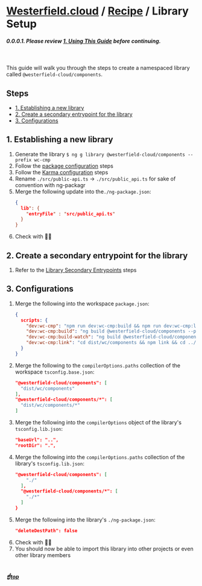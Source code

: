 <!-- omit in toc -->
# [Westerfield.cloud](../README.md) / [Recipe](../recipe.md) / <b>Library Setup</b>
##### 0.0.0.1. Please review [1. Using This Guide](../recipe.md#1-using-this-guide) before continuing. 
<br/>

This guide will walk you through the steps to create a namespaced library called `@westerfield-cloud/components`.

<!-- omit in toc -->
## Steps
- [1. Establishing a new library](#1-establishing-a-new-library)
- [2. Create a secondary entrypoint for the library](#2-create-a-secondary-entrypoint-for-the-library)
- [3. Configurations](#3-configurations)

## 1. Establishing a new library

1. Generate the library `$ ng g library @westerfield-cloud/components --prefix wc-cmp`
2. Follow the [package configuration](./package.md) steps
3. Follow the [Karma configuration](./karma.md) steps
4. Rename `./src/public-api.ts` -> `./src/public_api.ts` for sake of convention with ng-packagr
5. Merge the following update into the`./ng-package.json`:
    ```json 
    {
      lib": {
        "entryFile" : "src/public_api.ts"
      }
    }
    ```
6. Check with 👩‍🔬

## 2. Create a secondary entrypoint for the library

1. Refer to the [Library Secondary Entrypoints](./library-secondary-entrypoints.md) steps

## 3. Configurations

1. Merge the following into the workspace `package.json`:
    ```json
    {
      scripts: {
        "dev:wc-cmp": "npm run dev:wc-cmp:build && npm run dev:wc-cmp:link && npm run dev:wc-cmp:build-watch",
        "dev:wc-cmp:build": "ng build @westerfield-cloud/components --prod",
        "dev:wc-cmp:build-watch": "ng build @westerfield-cloud/components --prod --watch",
        "dev:wc-cmp:link": "cd dist/wc/components && npm link && cd ../../../ && npm link @westerfield-cloud/components"
      }
    }
    ```
2. Merge the following to the `compilerOptions.paths` collection of the workspace `tsconfig.base.json`:
    ```json
    "@westerfield-cloud/components": [
      "dist/wc/components"
    ],
    "@westerfield-cloud/components/*": [
      "dist/wc/components/*"
    ]
    ```
3. Merge the following into the `compilerOptions` object of the library's `tsconfig.lib.json`:
    ```json
    "baseUrl": "..",
    "rootDir": ".",
    ```
4. Merge the following into the `compilerOptions.paths` collection of the library's `tsconfig.lib.json`:
    ```json
    "@westerfield-cloud/components": [
        "./"
      ],
      "@westerfield-cloud/components/*": [
        "./*"
      ]
    }
    ```
5. Merge the following into the library's `./ng-package.json`:
    ```json
    "deleteDestPath": false
    ```
6. Check with 👩‍🔬
7. You should now be able to import this library into other projects or even other library members

#
##### <!-- omit in toc --> ☝️[top](#westerfieldcloud--recipe--blibrary-setupb)
<br/>
